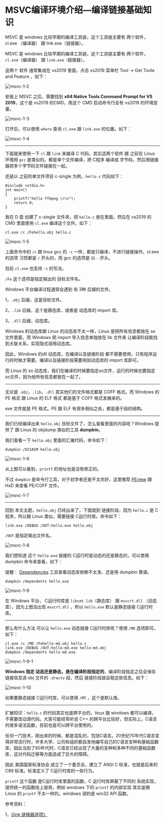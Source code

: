 # MSVC编译环境介绍—编译链接基础知识

<div id="meta-description---">MSVC 是 windows 比较早期的编译工具链，这个工具链主要有 两个软件， cl.exe （编译器） 跟 link.exe（链接器）。</div>

MSVC 是 windows 比较早期的编译工具链，这个工具链主要有 两个软件， `cl.exe`（编译器） 跟 `link.exe（`链接器）。

这两个 软件 通常集成在 vs2019 里面。点击 vs2019 菜单栏 Tool → Get Toole and Feature ，如下：

![msvc-1-2](msvc\msvc-1-2.png)

安装上 MSVC 之后，需要找到 **x64 Native Tools Command Prompt for VS 2019**，这个是 vs2019 的CMD，用这个 CMD 启动命令行会有 vs2019 的环境变量。

![msvc-1-3](msvc\msvc-1-3.png)

打开后，可以使用 `where` 查询 `cl.exe` 跟 `link.exe` 的位置。如下：

![msvc-1-4](msvc\msvc-1-4.png)

------

下面就来使用一下 `cl` 跟 `link` 来编译 C 代码，其实这两个软件 跟 之前在 Linux 环境用 `gcc` 是类似的。都是单个文件编译，把 C程序 编译成 字节码，然后用链接器把多个字节码文件链接在一起。

还是以 之前的单文件项目 c-single 为例，`hello.c` 代码如下：

```
#include <stdio.h>
int main()
{
    printf("hello ffmpeg \r\n");
    return 0;
}
```

我在 D 盘 创建了 c-single 文件夹，把 `hello.c` 放在里面。然后在  vs2019 的CMD 里面使用 `cl.exe` 编译这个文件。如下：

```
cl.exe /c /Fohello.obj hello.c
```

![msvc-1-5](msvc\msvc-1-5.png)

上面命令中的 `/c` 跟 linux gcc 的 `-c`  一样，都是只编译，不进行链接操作。cl.exe 的选项 习惯都是 `/` 开头的，而 gcc 的选项是 以 `-` 开头。

目前 `cl.exe` 也支持 `-c` 的写法。

`/Fo` 这个选项是指定输出的 目标文件名。

Windows 平台编译过程通常会遇到 有 3种 后缀的文件。

1，`.obj` 后缀，这是目标文件。

2，`.lib` 后缀，这个是静态库，或者是 动态库的 import 库。

3，`.dll` 后缀，动态库。

Windows 的动态库跟 Linux 的动态库不太一样，Linux 是把所有信息都放在 so 文件里面，而 Windows 把 import 导入信息单独放在 lib 文件来 让编译阶段能找到关联关系，实现隐式调用动态库。

因此，Windows 的dll 动态库，在编译以及链接阶段 都不需要使用，只有程序运行的时候才需要。编译以及链接阶段需要用到动态库的 import 库即可。

而 Linux 的 so 动态库，我们在编译的时候要指定so文件，运行的时候也要指定so文件，因为他所有信息都放在一起了。

------

无论是 `.obj`，`.lib`，`.dll`  其实他们的文件格式都是 COFF 格式。而 Windows 的 PE 格式 跟 Linux 的 ELF 格式 都是基于 COFF 格式发展来的。

exe 文件就是 PE 格式。PE 跟 ELF 有很多相似之处，都是基于段的结构。

------

我们已经编译出来 `hello.obj` 目标文件了，怎么查看里面的内容呢？Windows 提供了 跟 Linux 的 objdump 类似的工具 **dumpbin**。

我们查看一下 `hello.obj` 里面的汇编代码，命令如下：

```
dumpbin /DISASM hello.obj
```

![msvc-1-6](msvc\msvc-1-6.png)

从上图可以看到，`printf` 的地址也是没有修正的。

不过 `dumpbin` 是命令行工具，对于初学者还是不太优好，这里推荐 [PEview](http://wjradburn.com/software/) 跟 HxD 来查看 PE/COFF 文件。

![msvc-1-7](msvc\msvc-1-7.png)

------

回到 本文主题，`hello.obj` 已经出来了，下面就到 链接阶段，因为 `hello.c` 是 C 程序，所以跟 Linux 类似，需要链接 C运行时库。命令如下：

```
link.exe /DEBUG /OUT:hello.exe hello.obj
```

`/OUT` 是指定输出文件名。

![msvc-1-8](msvc\msvc-1-8.png)

我们想知道 这个 `hello.exe` 链接的 C运行时是动态的还是静态的，可以使用 dumpbin 命令来查看，如下：

提醒： [Dependencies](https://github.com/lucasg/Dependencies) 工具查看动态库依赖不太准，还是用 dumpbin 靠谱。

```
dumpbin /dependents hello.exe
```

![msvc-1-9](msvc\msvc-1-9.png)

在 Windows 平台， C运行时库是 `libcmt.lib`（静态库） 跟 `msvcrt.dll` （动态库），因为上图没出现 `msvcrt.dll` ，所以 `hello.exe` 默认是静态链接 C运行时库。

------

那么有什么方法 可以让 `hello.exe` 动态链接 C运行时库呢？使用 `/MD` 选项即可。如下：

```
cl.exe /c /MD /Fohello-md.obj hello.c
link.exe /DEBUG /OUT:hello-md.exe hello-md.obj
dumpbin /dependents hello-md.exe
```

![msvc-1-9-1](msvc\msvc-1-9-1.png)

**Windows 指定 动态还是静态，是在编译阶段指定的**，编译阶段指定之后会保存 链接信息进 obj 文件的 `.drectv` 段，然后 链接阶段就会取这些信息。如下：

![msvc-1-10](msvc\msvc-1-10.png)

如果要静态链接 C运行时库，可以使用 `/MT` ，这个是默认值。

------

扩展知识：`hello.c` 的代码其实也是跨平台的，linux 跟 windows 都可以编译，不需要改动源代码。大家可能经常听说 C++ 的跨平台比较好，但实际上，C语言的很多语法函数，目前也是可以跨平台使用的。

任何一门技术，刚出来的时候，都是混乱的，包括C语言。20世纪70年代C语言变得非常流行时，许多大学、公司和组织都自发地编写自己的C语言变种和基础函数库，因此当到了80年代时，C语言已经出现了大量的变种和多种不同的基础函数库，这对代码迁移等方面造成了巨大的障碍。

因此 美国国家标准协会 成立了一个委员会，建立了 ANSI C 标准，也就是后来的 C89 标准。标准定义了 C运行时库的一些行为。

`printf` 这个函数 是C运行时库里面的函数，C 运行时库屏蔽了不同的 系统实现，提供统一的函数给上层用，例如 windows 下的 `printf` 的内部实现 其实是跟 Linux 的 `printf` 不太一样的。windows 调的是 win32 API 函数。

参考资料：

1，[《link 链接器选项》](https://docs.microsoft.com/zh-cn/cpp/build/reference/linker-options?view=msvc-170)
